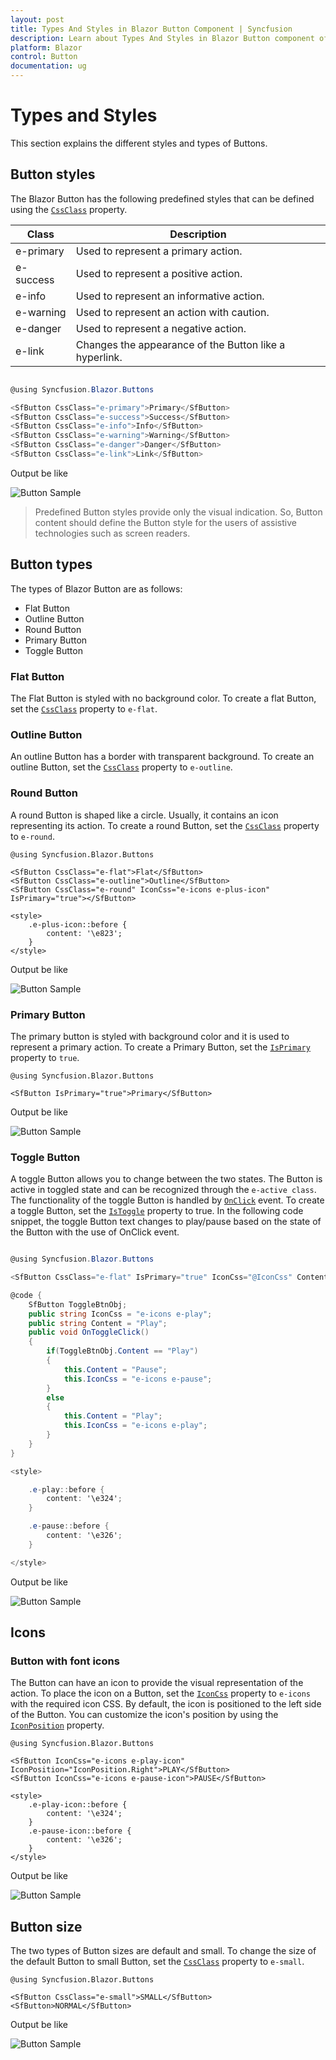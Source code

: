 ```yaml
---
layout: post
title: Types And Styles in Blazor Button Component | Syncfusion 
description: Learn about Types And Styles in Blazor Button component of Syncfusion, and more details.
platform: Blazor
control: Button
documentation: ug
---
```


# Types and Styles

This section explains the different styles and types of Buttons.

## Button styles

The Blazor Button has the following predefined styles that can be defined using the [`CssClass`](https://help.syncfusion.com/cr/blazor/Syncfusion.Blazor.Buttons.SfButton.html#Syncfusion_Blazor_Buttons_SfButton_CssClass) property.

| Class | Description |
| -------- | -------- |
| e-primary | Used to represent a primary action. |
| e-success | Used to represent a positive action. |
| e-info |  Used to represent an informative action. |
| e-warning | Used to represent an action with caution. |
| e-danger | Used to represent a negative action. |
| e-link |  Changes the appearance of the Button like a hyperlink. |

```csharp

@using Syncfusion.Blazor.Buttons

<SfButton CssClass="e-primary">Primary</SfButton>
<SfButton CssClass="e-success">Success</SfButton>
<SfButton CssClass="e-info">Info</SfButton>
<SfButton CssClass="e-warning">Warning</SfButton>
<SfButton CssClass="e-danger">Danger</SfButton>
<SfButton CssClass="e-link">Link</SfButton>

```

Output be like

![Button Sample](./images/button-style.png)

> Predefined Button styles provide only the visual indication. So, Button content should define the Button style for the users of assistive technologies such as screen readers.

## Button types

The types of Blazor Button are as follows:

* Flat Button
* Outline Button
* Round Button
* Primary Button
* Toggle Button

### Flat Button

The Flat Button is styled with no background color. To create a flat Button,
set the [`CssClass`](https://help.syncfusion.com/cr/blazor/Syncfusion.Blazor.Buttons.SfButton.html#Syncfusion_Blazor_Buttons_SfButton_CssClass) property to `e-flat`.

### Outline Button

An outline Button has a border with transparent background. To create an outline Button,
set the [`CssClass`](https://help.syncfusion.com/cr/blazor/Syncfusion.Blazor.Buttons.SfButton.html#Syncfusion_Blazor_Buttons_SfButton_CssClass) property to `e-outline`.

### Round Button

A round Button is shaped like a circle. Usually, it contains an icon representing its action. To create a round Button,
set the [`CssClass`](https://help.syncfusion.com/cr/blazor/Syncfusion.Blazor.Buttons.SfButton.html#Syncfusion_Blazor_Buttons_SfButton_CssClass) property to `e-round`.

```cshtml
@using Syncfusion.Blazor.Buttons

<SfButton CssClass="e-flat">Flat</SfButton>
<SfButton CssClass="e-outline">Outline</SfButton>
<SfButton CssClass="e-round" IconCss="e-icons e-plus-icon" IsPrimary="true"></SfButton>

<style>
    .e-plus-icon::before {
        content: '\e823';
    }
</style>
```

Output be like

![Button Sample](./images/button-type.png)

### Primary Button

The primary button is styled with background color and it is used to represent a primary action. To create a Primary Button,
set the [`IsPrimary`](https://help.syncfusion.com/cr/blazor/Syncfusion.Blazor.Buttons.SfButton.html#Syncfusion_Blazor_Buttons_SfButton_IsPrimary) property to `true`.

```cshtml
@using Syncfusion.Blazor.Buttons

<SfButton IsPrimary="true">Primary</SfButton>
```

Output be like

![Button Sample](./images/button-primary.png)

### Toggle Button

A toggle Button allows you to change between the two states. The Button is active in toggled state and can be recognized through the `e-active class`. The functionality of the toggle Button is handled by [`OnClick`](https://help.syncfusion.com/cr/blazor/Syncfusion.Blazor.Buttons.SfButton.html#Syncfusion_Blazor_Buttons_SfButton_OnClick) event. To create a toggle Button, set the [`IsToggle`](https://help.syncfusion.com/cr/blazor/Syncfusion.Blazor.Buttons.SfButton.html#Syncfusion_Blazor_Buttons_SfButton_IsToggle) property to true. In the following code snippet, the toggle Button text changes to play/pause based on the state of the Button with the use of OnClick event.

```csharp

@using Syncfusion.Blazor.Buttons

<SfButton CssClass="e-flat" IsPrimary="true" IconCss="@IconCss" Content="@Content" IsToggle="true" @onclick="OnToggleClick" @ref="ToggleBtnObj"></SfButton>

@code {
    SfButton ToggleBtnObj;
    public string IconCss = "e-icons e-play";
    public string Content = "Play";
    public void OnToggleClick()
    {
        if(ToggleBtnObj.Content == "Play")
        {
            this.Content = "Pause";
            this.IconCss = "e-icons e-pause";
        }
        else
        {
            this.Content = "Play";
            this.IconCss = "e-icons e-play";
        }
    }
}

<style>

    .e-play::before {
        content: '\e324';
    }

    .e-pause::before {
        content: '\e326';
    }

</style>

```

Output be like

![Button Sample](./images/toggle.png)

## Icons

### Button with font icons

The Button can have an icon to provide the visual representation of the action. To place the icon on a Button, set the [`IconCss`](https://help.syncfusion.com/cr/blazor/Syncfusion.Blazor.Buttons.SfButton.html#Syncfusion_Blazor_Buttons_SfButton_IconCss)
property to `e-icons` with the required icon CSS. By default, the icon is positioned to the left side of the Button.
You can customize the icon's position by using the [`IconPosition`](https://help.syncfusion.com/cr/blazor/Syncfusion.Blazor.Buttons.SfButton.html#Syncfusion_Blazor_Buttons_SfButton_IconPosition) property.

```cshtml
@using Syncfusion.Blazor.Buttons

<SfButton IconCss="e-icons e-play-icon" IconPosition="IconPosition.Right">PLAY</SfButton>
<SfButton IconCss="e-icons e-pause-icon">PAUSE</SfButton>

<style>
    .e-play-icon::before {
        content: '\e324';
    }
    .e-pause-icon::before {
        content: '\e326';
    }
</style>

```

Output be like

![Button Sample](./images/button-icon.png)

## Button size

The two types of Button sizes are default and small. To change the size of the default Button to small Button,
set the [`CssClass`](https://help.syncfusion.com/cr/blazor/Syncfusion.Blazor.Buttons.SfButton.html#Syncfusion_Blazor_Buttons_SfButton_CssClass) property to `e-small`.

```cshtml
@using Syncfusion.Blazor.Buttons

<SfButton CssClass="e-small">SMALL</SfButton>
<SfButton>NORMAL</SfButton>

```

Output be like

![Button Sample](./images/button-size.png)